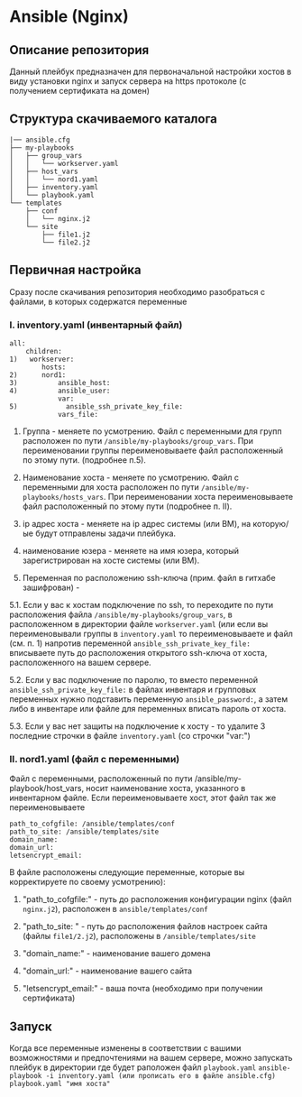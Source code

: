 # Ansible (Nginx)

## Описание репозитория

Данный плейбук предназначен для первоначальной настройки хостов в виду установки nginx и запуск сервера на https протоколе (с получением сертификата на домен)

## Cтруктура скачиваемого каталога
```
|── ansible.cfg
├── my-playbooks
│   ├── group_vars
│   │   └── workserver.yaml
│   ├── host_vars
│   │   └── nord1.yaml
│   ├── inventory.yaml
│   └── playbook.yaml
└── templates
    ├── conf
    │   └── nginx.j2
    └── site
        ├── file1.j2
        └── file2.j2
```
## Первичная настройка

 Сразу после скачивания репозитория необходимо разобраться с файлами, в которых содержатся переменные

### I. inventory.yaml (инвентарный файл)
```
all:
    children:
1)   workserver:
        hosts:
2)      nord1:
3)          ansible_host:
4)          ansible_user:
            var:
5)            ansible_ssh_private_key_file:
            vars_file:
```
1) Группа - меняете по усмотрению. Файл с переменными для групп расположен по пути `/ansible/my-playbooks/group_vars`. При переименовании группы переименовываете файл расположенный по этому пути. (подробнее п.5).

2) Наименование хоста - меняете по усмотрению. Файл с переменными для хоста расположен по пути `/ansible/my-playbooks/hosts_vars`. При переименовании хоста переименовываете файл расположенный по этому пути (подробнее п. II).

3)  ip адрес хоста - меняете на ip адрес системы (или ВМ), на которую/ые будут отправлены задачи плейбука.

4) наименование юзера - меняете на имя юзера, который зарегистрирован на хосте системы (или ВМ).

5) Переменная по расположению ssh-ключа (прим. файл в гитхабе зашифрован) -

5.1. Если у вас к хостам подключение по ssh, то переходите по пути расположения файла `/ansible/my-playbooks/group_vars`, в расположенном в директории файле `workserver.yaml` (или если вы переименовывали группы в `inventory.yaml` то переименовываете и файл (см. п. 1) напротив переменной `ansible_ssh_private_key_file:` вписываете путь до расположения открытого ssh-ключа от хоста, расположенного на вашем сервере. 

5.2. Если у вас подключение по паролю, то вместо переменной `ansible_ssh_private_key_file:` в файлах инвентаря и групповых переменных нужно подставить переменную `ansible_password:`, а затем либо в инвентаре или файле для переменных вписать пароль от хоста.

5.3. Если у вас нет защиты на подключение к хосту - то удалите 3 последние строчки в файле `inventory.yaml` (со строчки "var:")


### II. nord1.yaml (файл с переменными)

Файл с переменными, расположенный по пути /ansible/my-playbook/host_vars, носит наименование хоста, указанного в инвентарном файле. Если переименовываете хост, этот файл так же переименовываете
```
path_to_cofgfile: /ansible/templates/conf
path_to_site: /ansible/templates/site
domain_name: 
domain_url: 
letsencrypt_email:
```
В файле расположены следующие переменные, которые вы корректируете по своему усмотрению):

1) "path_to_cofgfile:" - путь до расположения конфигурации nginx (файл `nginx.j2`), расположен в `ansible/templates/conf`

2) "path_to_site: " - путь до расположения файлов настроек сайта (файлы `file1/2.j2`), расположены в `/ansible/templates/site`
 
3) "domain_name:" - наименование вашего домена 

4) "domain_url:" - наименование вашего сайта

5) "letsencrypt_email:" - ваша почта (необходимо при получении сертификата)


## Запуск

Когда все переменные изменены в соответствии с вашими возможностями и предпочтениями на вашем сервере, можно запускать плейбук в директории где будет раположен файл `playbook.yaml`
```ansible-playbook -i inventory.yaml (или прописать его в файле ansible.cfg) playbook.yaml "имя хоста"```
